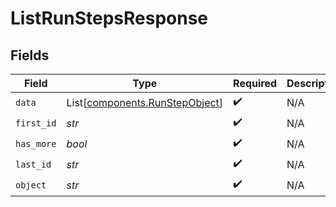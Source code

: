 # ListRunStepsResponse


## Fields

| Field                                                                  | Type                                                                   | Required                                                               | Description                                                            | Example                                                                |
| ---------------------------------------------------------------------- | ---------------------------------------------------------------------- | ---------------------------------------------------------------------- | ---------------------------------------------------------------------- | ---------------------------------------------------------------------- |
| `data`                                                                 | List[[components.RunStepObject](../../models/shared/runstepobject.md)] | :heavy_check_mark:                                                     | N/A                                                                    |                                                                        |
| `first_id`                                                             | *str*                                                                  | :heavy_check_mark:                                                     | N/A                                                                    | step_hLBK7PXBv5Lr2NQT7KLY0ag1                                          |
| `has_more`                                                             | *bool*                                                                 | :heavy_check_mark:                                                     | N/A                                                                    | false                                                                  |
| `last_id`                                                              | *str*                                                                  | :heavy_check_mark:                                                     | N/A                                                                    | step_QLoItBbqwyAJEzlTy4y9kOMM                                          |
| `object`                                                               | *str*                                                                  | :heavy_check_mark:                                                     | N/A                                                                    | list                                                                   |